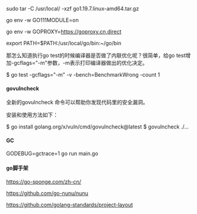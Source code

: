 sudo tar -C /usr/local/ -xzf go1.19.7.linux-amd64.tar.gz


go env -w GO111MODULE=on

go env -w  GOPROXY=https://goproxy.cn,direct

export PATH=$PATH:/usr/local/go/bin:~/go/bin



那怎么知道执行go test的时候编译器是否做了内联优化呢？很简单，给go test增加-gcflags="-m"参数，-m表示打印编译器做出的优化决定。

$ go test -gcflags="-m" -v -bench=BenchmarkWrong -count 1



#### govulncheck

全新的govulncheck 命令可以帮助你发现代码里的安全漏洞。

安装和使用方法如下：

$ go install golang.org/x/vuln/cmd/govulncheck@latest
$ govulncheck ./...


#### GC

GODEBUG=gctrace=1 go run main.go


#### go脚手架

https://go-sponge.com/zh-cn/

https://github.com/go-nunu/nunu

https://github.com/golang-standards/project-layout
